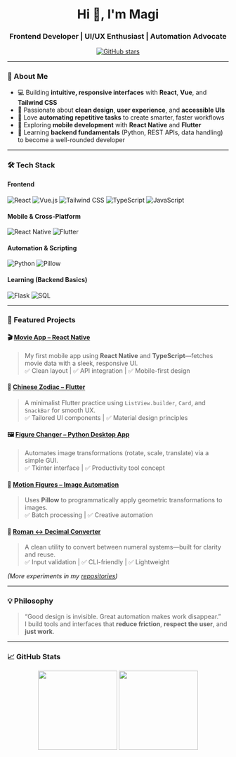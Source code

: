 <!-- Keep it clean, modern, and focused on frontend & automation -->
<h1 align="center">Hi 👋, I'm Magi</h1>
<h3 align="center">Frontend Developer | UI/UX Enthusiast | Automation Advocate</h3>

<p align="center">
  <a href="https://github.com/Magi3654?tab=repositories">
    <img src="https://img.shields.io/github/stars/Magi3654?style=social" alt="GitHub stars" />
  </a>
</p>

---

### 🌟 About Me
- 💻 Building **intuitive, responsive interfaces** with **React**, **Vue**, and **Tailwind CSS**
- 🎨 Passionate about **clean design**, **user experience**, and **accessible UIs**
- 🤖 Love **automating repetitive tasks** to create smarter, faster workflows
- 📱 Exploring **mobile development** with **React Native** and **Flutter**
- 🧠 Learning **backend fundamentals** (Python, REST APIs, data handling) to become a well-rounded developer

---

### 🛠️ Tech Stack

#### Frontend
![React](https://img.shields.io/badge/React-61DAFB?style=flat&logo=react&logoColor=black)
![Vue.js](https://img.shields.io/badge/Vue.js-4FC08D?style=flat&logo=vuedotjs&logoColor=white)
![Tailwind CSS](https://img.shields.io/badge/Tailwind_CSS-38B2AC?style=flat&logo=tailwind-css&logoColor=white)
![TypeScript](https://img.shields.io/badge/TypeScript-3178C6?style=flat&logo=typescript&logoColor=white)
![JavaScript](https://img.shields.io/badge/JavaScript-F7DF1E?style=flat&logo=javascript&logoColor=black)

#### Mobile & Cross-Platform
![React Native](https://img.shields.io/badge/React_Native-20232A?style=flat&logo=react&logoColor=61DAFB)
![Flutter](https://img.shields.io/badge/Flutter-02569B?style=flat&logo=flutter&logoColor=white)

#### Automation & Scripting
![Python](https://img.shields.io/badge/Python-3776AB?style=flat&logo=python&logoColor=white)
![Pillow](https://img.shields.io/badge/Pillow-3776AB?style=flat&logo=python&logoColor=white)

#### Learning (Backend Basics)
![Flask](https://img.shields.io/badge/Flask-000000?style=flat&logo=flask&logoColor=white)
![SQL](https://img.shields.io/badge/SQL-4478A1?style=flat&logo=sqlite&logoColor=white)

---

### 🚀 Featured Projects

#### 🎬 [Movie App – React Native](https://github.com/Magi3654/movies_app_react_native)
> My first mobile app using **React Native** and **TypeScript**—fetches movie data with a sleek, responsive UI.  
> ✅ Clean layout | ✅ API integration | ✅ Mobile-first design

#### 🏮 [Chinese Zodiac – Flutter](https://github.com/Magi3654/chinese-zodiac-list)
> A minimalist Flutter practice using `ListView.builder`, `Card`, and `SnackBar` for smooth UX.  
> ✅ Tailored UI components | ✅ Material design principles

#### 🖼️ [Figure Changer – Python Desktop App](https://github.com/Magi3654/figureChanger)
> Automates image transformations (rotate, scale, translate) via a simple GUI.  
> ✅ Tkinter interface | ✅ Productivity tool concept

#### 🔁 [Motion Figures – Image Automation](https://github.com/Magi3654/motion-figures)
> Uses **Pillow** to programmatically apply geometric transformations to images.  
> ✅ Batch processing | ✅ Creative automation

#### 🔢 [Roman ↔ Decimal Converter](https://github.com/Magi3654/romantodecimal)
> A clean utility to convert between numeral systems—built for clarity and reuse.  
> ✅ Input validation | ✅ CLI-friendly | ✅ Lightweight

*(More experiments in my [repositories](https://github.com/Magi3654?tab=repositories))*

---

### 💡 Philosophy
> “Good design is invisible. Great automation makes work disappear.”  
> I build tools and interfaces that **reduce friction**, **respect the user**, and **just work**.

---

### 📈 GitHub Stats
<div align="center">
  <img height="180em" src="https://github-readme-stats.vercel.app/api?username=Magi3654&show_icons=true&theme=radical&count_private=true" />
  <img height="180em" src="https://github-readme-stats.vercel.app/api/top-langs/?username=Magi3654&layout=compact&theme=radical" />
</div>
